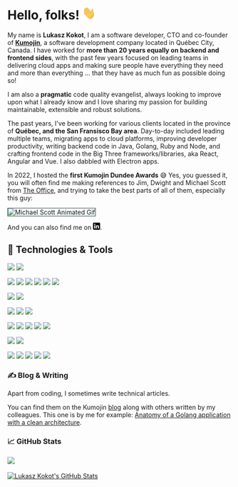 
# Hello, folks! <img src="./images/wave.gif" width="30px" height="30px" />

My name is **Lukasz Kokot**, I am a software developer, CTO and co-founder of **[Kumojin][1]**, a software development company located in Québec City, Canada. I have worked for **more than 20 years equally on backend and frontend sides**, with the past few years focused on leading teams in delivering cloud apps and making sure people have everything they need and more than everything ... that they have as much fun as possible doing so!

I am also a **pragmatic** code quality evangelist, always looking to improve upon what I already know and I love sharing my passion for building maintainable, extensible and robust solutions. 

The past years, I've been working for various clients located in the province of **Québec, and the San Fransisco Bay area**. 
Day-to-day included leading multiple teams, migrating apps to cloud platforms, improving developer productivity, writing backend code in Java, Golang, Ruby and Node, and crafting frontend code in the Big Three frameworks/libraries, aka React, Angular and Vue. I also dabbled with Electron apps.

In 2022, I hosted the **first Kumojin Dundee Awards** 😅 
Yes, you guessed it, you will often find me making references to Jim, Dwight and Michael Scott from [The Office]([4]), and trying to take the best parts of all of them, especially this guy:

<img src="https://media.giphy.com/media/ui1hpJSyBDWlG/giphy.gif" width="200" alt="Michael Scott Animated Gif" title="Michael Scott" style="border: 1px solid #0C4441" />

And you can also find me on [<img src="./images/linkedin-3-16.png" width="16px" height="16px" />][2].

## 🔧 Technologies & Tools
![](https://img.shields.io/badge/Nano-informational?style=flat-square&logo=nano&logoColor=EBFBFB&color=0C4441)
![](https://img.shields.io/badge/Visual%20Studio%20Code-informational?style=flat-square&logo=visual-studio-code&logoColor=EBFBFB&color=0C4441)

![](https://img.shields.io/badge/Java-informational?style=flat-square&logo=openjdk&logoColor=EBFBFB&color=0C4441)
![](https://img.shields.io/badge/Javacript-informational?style=flat-square&logo=javascript&logoColor=EBFBFB&color=0C4441)
![](https://img.shields.io/badge/Kotlin-informational?style=flat-square&logo=kotlin&logoColor=EBFBFB&color=0C4441)
![](https://img.shields.io/badge/Golang-informational?style=flat-square&logo=go&logoColor=EBFBFB&color=0C4441)
![](https://img.shields.io/badge/Ruby-informational?style=flat-square&logo=ruby&logoColor=EBFBFB&color=0C4441)
![](https://img.shields.io/badge/TypeScript-informational?style=flat-square&logo=typescript&logoColor=EBFBFB&color=0C4441)

![](https://img.shields.io/badge/NodeJS-informational?style=flat-square&logo=node.js&logoColor=EBFBFB&color=0C4441)
![](https://img.shields.io/badge/Spring-informational?style=flat-square&logo=spring&logoColor=EBFBFB&color=0C4441)

![](https://img.shields.io/badge/Angular-informational?style=flat-square&logo=angular&logoColor=EBFBFB&color=0C4441)
![](https://img.shields.io/badge/React-informational?style=flat-square&logo=react&logoColor=EBFBFB&color=0C4441)
![](https://img.shields.io/badge/Vue-informational?style=flat-square&logo=vue.js&logoColor=EBFBFB&color=0C4441)

![](https://img.shields.io/badge/MySQL-informational?style=flat-square&logo=mysql&logoColor=EBFBFB&color=0C4441)
![](https://img.shields.io/badge/PostgreSQL-informational?style=flat-square&logo=postgresql&logoColor=EBFBFB&color=0C4441)
![](https://img.shields.io/badge/Sqlite-informational?style=flat-square&logo=sqlite&logoColor=EBFBFB&color=0C4441)
![](https://img.shields.io/badge/MongoDB-informational?style=flat-square&logo=sqlite&logoColor=EBFBFB&color=0C4441)
![](https://img.shields.io/badge/Couchbase-informational?style=flat-square&logo=sqlite&logoColor=EBFBFB&color=0C4441)


![](https://img.shields.io/badge/Linux-informational?style=flat-square&logo=linux&logoColor=EBFBFB&color=0C4441)
![](https://img.shields.io/badge/Mac%20OS-informational?style=flat-square&logo=macos&logoColor=EBFBFB&color=0C4441)


![](https://img.shields.io/badge/AWS-informational?style=flat-square&logo=amazon-aws&logoColor=EBFBFB&color=0C4441)
![](https://img.shields.io/badge/Azure-informational?style=flat-square&logo=microsoft-azure&logoColor=EBFBFB&color=0C4441)
![](https://img.shields.io/badge/CircleCI-informational?style=flat-square&logo=circleci&logoColor=EBFBFB&color=0C4441)
![](https://img.shields.io/badge/Docker-informational?style=flat-square&logo=docker&logoColor=EBFBFB&color=0C4441)
![](https://img.shields.io/badge/Github-informational?style=flat-square&logo=github&logoColor=EBFBFB&color=0C4441)


### &#x270d; Blog & Writing

Apart from coding, I sometimes write technical articles. 

You can find them on the Kumojin [blog][3] along with others written by my colleagues.
This one is by me for example:
[Anatomy of a Golang application with a clean architecture](https://kumojin.com/en/anatomy-golang-app-a-clean-architecture/).

### &#x1f4c8; GitHub Stats

<a href="https://github.com/LukaszKokot/LukaszKokot">
  <img align="center" src="https://github-readme-stats-git-masterrstaa-rickstaa.vercel.app/api/top-langs/?username=LukaszKokot&hide=java,html,tex&title_color=EBFBFB&text_color=EBFBFB&icon_color=2bbc8a&bg_color=0C4441&border_color=0C4441&langs_count=3" />
</a>
<br />
<br />
<a href="https://github.com/LukaszKokot/LukaszKokot">
  <img align="center" src="https://github-readme-stats-git-masterrstaa-rickstaa.vercel.app/api?username=LukaszKokot&show_icons=true&line_height=27&count_private=true&title_color=EBFBFB&text_color=EBFBFB&icon_color=2bbc8a&bg_color=0C4441&border_color=0C4441" alt="Lukasz Kokot's GitHub Stats" />
</a>

<!-- links to your social media accounts -->

[1]: https://kumojin.com
[2]: https://www.linkedin.com/in/lukasz-kokot/
[3]: https://kumojin.com/en/blog/
[4]: https://www.imdb.com/title/tt0386676/

<!-- Resources -->
<!-- Icons: https://simpleicons.org/ -->
<!-- GitHub Stats: https://github.com/anuraghazra/github-readme-stats -->
<!-- Emojis: https://emojipedia.org/emoji/ -->
<!-- HTML Emojis: https://www.fileformat.info/index.htm -->
<!-- Shields: https://shields.io/ -->
<!-- Awesome GitHub Profile README: https://github.com/abhisheknaiidu/awesome-github-profile-readme -->
